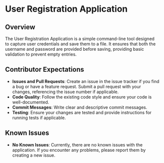 # User Registration Application

## Overview

The User Registration Application is a simple command-line tool designed to capture user credentials and save them to a file. It ensures that both the username and password are provided before saving, providing basic validation to prevent empty entries.

## Contributor Expectations

- **Issues and Pull Requests**: Create an issue in the issue tracker if you find a bug or have a feature request. Submit a pull request with your changes, referencing the issue number if applicable.
- **Code Quality**: Follow the existing code style and ensure your code is well-documented.
- **Commit Messages**: Write clear and descriptive commit messages.
- **Testing**: Ensure your changes are tested and provide instructions for running tests if applicable.

## Known Issues

- **No Known Issues**: Currently, there are no known issues with the application. If you encounter any problems, please report them by creating a new issue.
